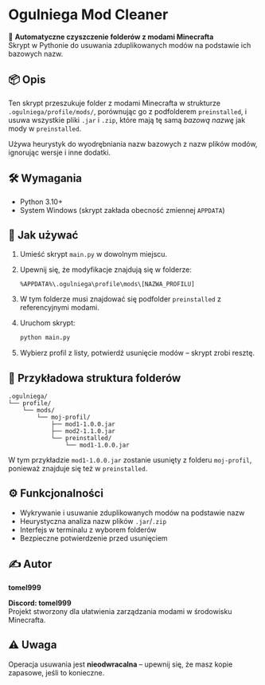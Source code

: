
# Ogulniega Mod Cleaner

🧹 **Automatyczne czyszczenie folderów z modami Minecrafta**  
Skrypt w Pythonie do usuwania zduplikowanych modów na podstawie ich bazowych nazw.

## 📦 Opis

Ten skrypt przeszukuje folder z modami Minecrafta w strukturze `.ogulniega/profile/mods/`, porównując go z podfolderem `preinstalled`, i usuwa wszystkie pliki `.jar` i `.zip`, które mają tę samą *bazową nazwę* jak mody w `preinstalled`.

Używa heurystyk do wyodrębniania nazw bazowych z nazw plików modów, ignorując wersje i inne dodatki.

## 🛠️ Wymagania

- Python 3.10+
- System Windows (skrypt zakłada obecność zmiennej `APPDATA`)

## 🚀 Jak używać

1. Umieść skrypt `main.py` w dowolnym miejscu.
2. Upewnij się, że modyfikacje znajdują się w folderze:
   ```
   %APPDATA%\.ogulniega\profile\mods\[NAZWA_PROFILU]
   ```
3. W tym folderze musi znajdować się podfolder `preinstalled` z referencyjnymi modami.
4. Uruchom skrypt:

   ```bash
   python main.py
   ```

5. Wybierz profil z listy, potwierdź usunięcie modów – skrypt zrobi resztę.

## 📂 Przykładowa struktura folderów

```
.ogulniega/
└── profile/
    └── mods/
        └── moj-profil/
            ├── mod1-1.0.0.jar
            ├── mod2-1.1.0.jar
            └── preinstalled/
                └── mod1-1.0.0.jar
```

W tym przykładzie `mod1-1.0.0.jar` zostanie usunięty z folderu `moj-profil`, ponieważ znajduje się też w `preinstalled`.

## ⚙️ Funkcjonalności

- Wykrywanie i usuwanie zduplikowanych modów na podstawie nazw
- Heurystyczna analiza nazw plików `.jar`/`.zip`
- Interfejs w terminalu z wyborem folderów
- Bezpieczne potwierdzenie przed usunięciem

## ✍️ Autor

**tomel999**

**Discord: tomel999**  
Projekt stworzony dla ułatwienia zarządzania modami w środowisku Minecrafta.

## ⚠️ Uwaga

Operacja usuwania jest **nieodwracalna** – upewnij się, że masz kopie zapasowe, jeśli to konieczne.
